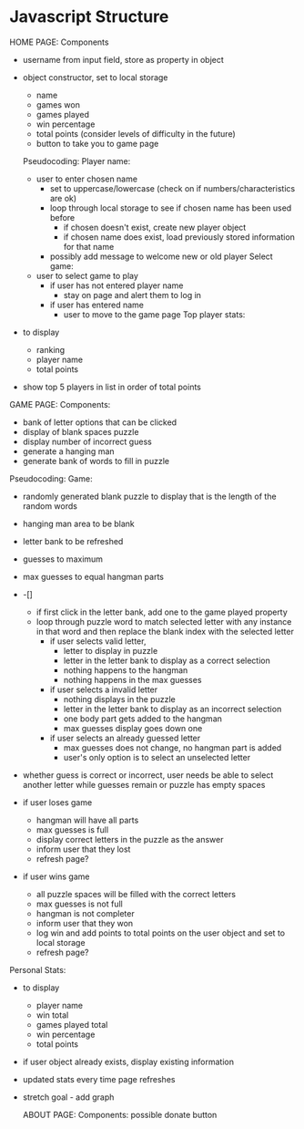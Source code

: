 # Javascript Structure

HOME PAGE:
Components
- username from input field, store as property in object
- object constructor, set to local storage
  - name
  - games won
  - games played
  - win percentage
  - total points
  (consider levels of difficulty in the future)
  - button to take you to game page

  Pseudocoding:
  Player name:
  - user to enter chosen name
    - set to uppercase/lowercase (check on if numbers/characteristics are ok)
    - loop through local storage to see if chosen name has been used before
      - if chosen doesn't exist, create new player object
      - if chosen name does exist, load previously stored information for that name
    - possibly add message to welcome new or old player
  Select game:
  - user to select game to play
    - if user has not entered player name
      - stay on page and alert them to log in
    - if user has entered name
      - user to move to the game page
Top player stats:
- to display
  - ranking
  - player name
  - total points
- show top 5 players in list in order of total points

GAME PAGE:
Components:
- bank of letter options that can be clicked
- display of blank spaces puzzle
- display number of incorrect guess
- generate a hanging man
- generate bank of words to fill in puzzle

Pseudocoding:
Game:
- randomly generated blank puzzle to display that is the length of the random words
- hanging man area to be blank
- letter bank to be refreshed
- guesses to maximum
- max guesses to equal hangman parts

- -[]
  - if first click in the letter bank, add one to the game played property
  - loop through puzzle word to match selected letter with any instance in that word and then replace the blank index with the selected letter
    - if user selects valid letter,
      - letter to display in puzzle
      - letter in the letter bank to display as a correct selection
      - nothing happens to the hangman
      - nothing happens in the max guesses
    - if user selects a invalid letter
      - nothing displays in the puzzle
      - letter in the letter bank to display as an incorrect selection
      - one body part gets added to the hangman
      - max guesses display goes down one
    - if user selects an already guessed letter
      - max guesses does not change, no hangman part is added
      - user's only option is to select an unselected letter

- whether guess is correct or incorrect, user needs be able to select another letter while guesses remain or puzzle has empty spaces

- if user loses game
  - hangman will have all parts
  - max guesses is full
  - display correct letters in the puzzle as the answer
  - inform user that they lost
  - refresh page?

- if user wins game
  - all puzzle spaces will be filled with the correct letters
  - max guesses is not full
  - hangman is not completer
  - inform user that they won
  - log win and add points to total points on the user object and set to local storage
  - refresh page?

Personal Stats:
- to display
  - player name
  - win total
  - games played total
  - win percentage
  - total points
- if user object already exists, display existing information
- updated stats every time page refreshes
- stretch goal - add graph



  ABOUT PAGE:
  Components:
  possible donate button
